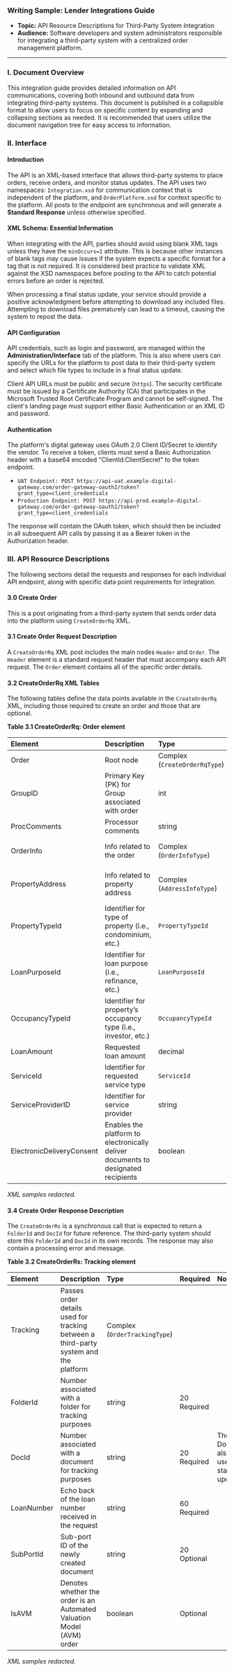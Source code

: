### Writing Sample: Lender Integrations Guide

* **Topic:** API Resource Descriptions for Third-Party System Integration
* **Audience:** Software developers and system administrators responsible for integrating a third-party system with a centralized order management platform.

---

### I. Document Overview

This integration guide provides detailed information on API communications, covering both inbound and outbound data from integrating third-party systems. This document is published in a collapsible format to allow users to focus on specific content by expanding and collapsing sections as needed. It is recommended that users utilize the document navigation tree for easy access to information.

### II. Interface

#### Introduction

The API is an XML-based interface that allows third-party systems to place orders, receive orders, and monitor status updates. The API uses two namespaces: `Integration.xsd` for communication context that is independent of the platform, and `OrderPlatform.xsd` for context specific to the platform. All posts to the endpoint are synchronous and will generate a **Standard Response** unless otherwise specified.

#### XML Schema: Essential Information

When integrating with the API, parties should avoid using blank XML tags unless they have the `minOccurs=1` attribute. This is because other instances of blank tags may cause issues if the system expects a specific format for a tag that is not required. It is considered best practice to validate XML against the XSD namespaces before posting to the API to catch potential errors before an order is rejected.

When processing a final status update, your service should provide a positive acknowledgment before attempting to download any included files. Attempting to download files prematurely can lead to a timeout, causing the system to repost the data.

#### API Configuration

API credentials, such as login and password, are managed within the **Administration/Interface** tab of the platform. This is also where users can specify the URLs for the platform to post data to their third-party system and select which file types to include in a final status update.

Client API URLs must be public and secure (`https`). The security certificate must be issued by a Certificate Authority (CA) that participates in the Microsoft Trusted Root Certificate Program and cannot be self-signed. The client's landing page must support either Basic Authentication or an XML ID and password.

#### Authentication

The platform's digital gateway uses OAuth 2.0 Client ID/Secret to identify the vendor. To receive a token, clients must send a Basic Authorization header with a base64 encoded "ClientId:ClientSecret" to the token endpoint.

* `UAT Endpoint: POST https://api-uat.example-digital-gateway.com/order-gateway-oauth2/token?grant_type=client_credentials`
* `Production Endpoint: POST https://api-prod.example-digital-gateway.com/order-gateway-oauth2/token?grant_type=client_credentials`

The response will contain the OAuth token, which should then be included in all subsequent API calls by passing it as a Bearer token in the Authorization header.

### III. API Resource Descriptions

The following sections detail the requests and responses for each individual API endpoint, along with specific data point requirements for integration.

#### 3.0 Create Order

This is a post originating from a third-party system that sends order data into the platform using `CreateOrderRq` XML.

#### 3.1 Create Order Request Description

A `CreateOrderRq` XML post includes the main nodes `Header` and `Order`. The `Header` element is a standard request header that must accompany each API request. The `Order` element contains all of the specific order details.

#### 3.2 CreateOrderRq XML Tables

The following tables define the data points available in the `CreateOrderRq` XML, including those required to create an order and those that are optional.

**Table 3.1 CreateOrderRq: Order element**

| Element | Description | Type | Required | Notes |
| :--- | :--- | :--- | :--- | :--- |
| Order | Root node | Complex (`CreateOrderRqType`) | | |
| GroupID | Primary Key (PK) for Group associated with order | int | Optional | The full list of PKs for all client Groups will be provided by the platform. |
| ProcComments | Processor comments | string | 1024 Optional | |
| OrderInfo | Info related to the order | Complex (`OrderInfoType`) | Required | See OrderInfo table for documentation. |
| PropertyAddress | Info related to property address | Complex (`AddressInfoType`) | Required | See PropertyAddress table for documentation. |
| PropertyTypeId | Identifier for type of property (i.e., condominium, etc.) | `PropertyTypeId` | Required | |
| LoanPurposeId | Identifier for loan purpose (i.e., refinance, etc.) | `LoanPurposeId` | Required | |
| OccupancyTypeId | Identifier for property’s occupancy type (i.e., investor, etc.) | `OccupancyTypeId` | Required | |
| LoanAmount | Requested loan amount | decimal | Optional | |
| ServiceId | Identifier for requested service type | `ServiceId` | Optional | **Required when ProductOrderType is not submitted.** |
| ServiceProviderID | Identifier for service provider | string | Optional | |
| ElectronicDeliveryConsent | Enables the platform to electronically deliver documents to designated recipients | boolean | Optional | Pass 1 for consent, 0 or omit otherwise. |

*XML samples redacted.*

#### 3.4 Create Order Response Description

The `CreateOrderRs` is a synchronous call that is expected to return a `FolderId` and `DocId` for future reference. The third-party system should store this `FolderId` and `DocId` in its own records. The response may also contain a processing error and message.

**Table 3.2 CreateOrderRs: Tracking element**

| Element | Description | Type | Required | Notes |
| :--- | :--- | :--- | :--- | :--- |
| Tracking | Passes order details used for tracking between a third-party system and the platform | Complex (`OrderTrackingType`) | | |
| FolderId | Number associated with a folder for tracking purposes | string | 20 Required | |
| DocId | Number associated with a document for tracking purposes | string | 20 Required | The DocId is also used for status updates. |
| LoanNumber | Echo back of the loan number received in the request | string | 60 Required | |
| SubPortId | Sub-port ID of the newly created document | string | 20 Optional | |
| IsAVM | Denotes whether the order is an Automated Valuation Model (AVM) order | boolean | Optional | |

*XML samples redacted.*

